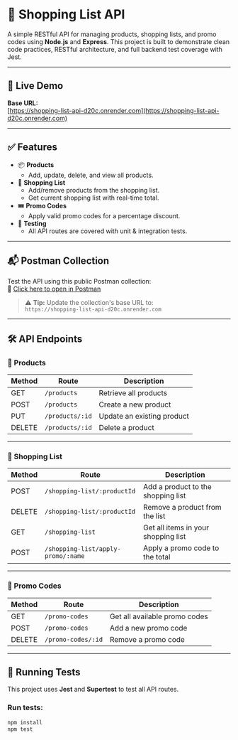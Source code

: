 # 🛒 Shopping List API

A simple RESTful API for managing products, shopping lists, and promo codes using **Node.js** and **Express**. This project is built to demonstrate clean code practices, RESTful architecture, and full backend test coverage with Jest.

---

## 🚀 Live Demo

**Base URL:**  
[https://shopping-list-api-d20c.onrender.com](https://shopping-list-api-d20c.onrender.com)

---

## ✅ Features

- 📦 **Products**
  - Add, update, delete, and view all products.
- 🛒 **Shopping List**
  - Add/remove products from the shopping list.
  - Get current shopping list with real-time total.
- 🎟️ **Promo Codes**
  - Apply valid promo codes for a percentage discount.
- 🧪 **Testing**
  - All API routes are covered with unit & integration tests.

---

## 📬 Postman Collection

Test the API using this public Postman collection:  
🔗 [Click here to open in Postman](https://www.postman.com/teams/new-team-workspace/workspace/new-team-workspace/collection/30527112-b5f571e9-76ef-425d-b730-d644eea3a2ac?action=share&creator=30527112)

> ⚠️ **Tip:** Update the collection's base URL to:  
> `https://shopping-list-api-d20c.onrender.com`

---

## 🛠️ API Endpoints

### 🔹 Products

| Method | Route              | Description                    |
|--------|--------------------|--------------------------------|
| GET    | `/products`        | Retrieve all products          |
| POST   | `/products`        | Create a new product           |
| PUT    | `/products/:id`    | Update an existing product     |
| DELETE | `/products/:id`    | Delete a product               |

---

### 🔹 Shopping List

| Method | Route                                | Description                          |
|--------|--------------------------------------|--------------------------------------|
| POST   | `/shopping-list/:productId`      | Add a product to the shopping list   |
| DELETE | `/shopping-list/:productId`   | Remove a product from the list       |
| GET    | `/shopping-list`                     | Get all items in your shopping list  |
| POST   | `/shopping-list/apply-promo/:name`   | Apply a promo code to the total      |

---

### 🔹 Promo Codes

| Method | Route                 | Description                      |
|--------|-----------------------|----------------------------------|
| GET    | `/promo-codes`        | Get all available promo codes    |
| POST   | `/promo-codes`        | Add a new promo code             |
| DELETE | `/promo-codes/:id`    | Remove a promo code              |

---

## 🧪 Running Tests

This project uses **Jest** and **Supertest** to test all API routes.

### Run tests:

```bash
npm install
npm test
